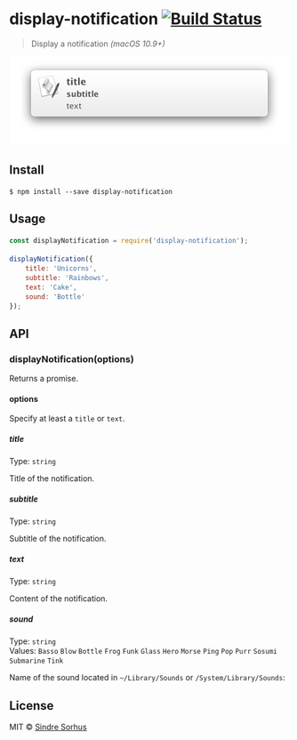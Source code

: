 # display-notification [![Build Status](https://travis-ci.org/sindresorhus/display-notification.svg?branch=master)](https://travis-ci.org/sindresorhus/display-notification)

> Display a notification *(macOS 10.9+)*

![](screenshot.png)


## Install

```
$ npm install --save display-notification
```


## Usage

```js
const displayNotification = require('display-notification');

displayNotification({
	title: 'Unicorns',
	subtitle: 'Rainbows',
	text: 'Cake',
	sound: 'Bottle'
});
```


## API

### displayNotification(options)

Returns a promise.

#### options

Specify at least a `title` or `text`.

##### title

Type: `string`

Title of the notification.

##### subtitle

Type: `string`

Subtitle of the notification.

##### text

Type: `string`

Content of the notification.

##### sound

Type: `string`<br>
Values: `Basso` `Blow` `Bottle` `Frog` `Funk` `Glass` `Hero` `Morse` `Ping` `Pop` `Purr` `Sosumi` `Submarine` `Tink`

Name of the sound located in `~/Library/Sounds` or `/System/Library/Sounds`:


## License

MIT © [Sindre Sorhus](https://sindresorhus.com)
